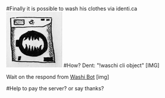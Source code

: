 #Finally it is possible to wash his clothes via identi.ca
<img src="https://github.com/fliiiix/waschi-cli/blob/master/img/avatar.jpg?raw=true" height="150px" width="150px" />
#How?
Dent: "!waschi cli object"
[IMG]

Wait on the respond from [Washi Bot](http://identi.ca/washibot) 
[img]

#Help to pay the server? or say thanks?
